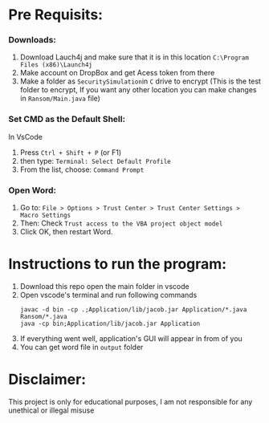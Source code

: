 # Pre Requisits:
### Downloads:
1. Download Lauch4j and make sure that it is in this location `C:\Program Files (x86)\Launch4j`
2. Make account on DropBox and get Acess token from there
3. Make a folder as `SecuritySimulation`in `C` drive to encrypt (This is the test folder to encrypt, If you want any other location you can make changes in `Ransom/Main.java` file)


### Set CMD as the Default Shell: 
In VsCode
1. Press `Ctrl + Shift + P` (or F1)
2. then type: `Terminal: Select Default Profile`
3. From the list, choose: `Command Prompt`


### Open Word: 
1. Go to:
`File > Options > Trust Center > Trust Center Settings > Macro Settings`
2. Then:
 Check `Trust access to the VBA project object model`
3. Click OK, then restart Word.



# Instructions to run the program:
1. Download this repo open the main folder in vscode
2. Open vscode's terminal and run following commands
    ```
    javac -d bin -cp .;Application/lib/jacob.jar Application/*.java Ransom/*.java
    java -cp bin;Application/lib/jacob.jar Application

    ```
3. If everything went well, application's GUI will appear in from of you
4. You can get word file in `output` folder

# Disclaimer:
This project is only for educational purposes, I am not responsible for any unethical or illegal misuse 

